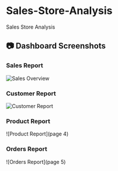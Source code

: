 # Sales-Store-Analysis
Sales Store Analysis
## 📷 Dashboard Screenshots  

### Sales Report 
![Sales Overview](page1)  

### Customer Report  
![Customer Report](page3)  

### Product Report 
![Product Report](page 4)  

###  Orders Report  
![Orders Report](page 5)  


